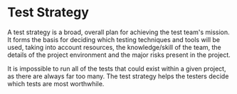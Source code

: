 # Test Strategy

A test strategy is a broad, overall plan for achieving the test team's mission. It forms the basis for deciding which testing techniques and tools will be used, taking into account resources, the knowledge/skill of the team, the details of the project environment and the major risks present in the project.

It is impossible to run all of the tests that could exist within a given project, as there are always far too many. The test strategy helps the testers decide which tests are most worthwhile.